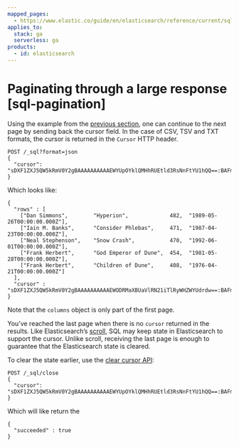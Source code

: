 ```yaml
---
mapped_pages:
  - https://www.elastic.co/guide/en/elasticsearch/reference/current/sql-pagination.html
applies_to:
  stack: ga
  serverless: ga
products:
  - id: elasticsearch
---
```


# Paginating through a large response [sql-pagination]

Using the example from the [previous section](sql-rest-format.md), one can continue to the next page by sending back the cursor field. In the case of CSV, TSV and TXT formats, the cursor is returned in the `Cursor` HTTP header.

```console
POST /_sql?format=json
{
  "cursor": "sDXF1ZXJ5QW5kRmV0Y2gBAAAAAAAAAAEWYUpOYklQMHhRUEtld3RsNnFtYU1hQQ==:BAFmBGRhdGUBZgVsaWtlcwFzB21lc3NhZ2UBZgR1c2Vy9f///w8="
}
```

Which looks like:

```console-result
{
  "rows" : [
    ["Dan Simmons",        "Hyperion",             482,  "1989-05-26T00:00:00.000Z"],
    ["Iain M. Banks",      "Consider Phlebas",     471,  "1987-04-23T00:00:00.000Z"],
    ["Neal Stephenson",    "Snow Crash",           470,  "1992-06-01T00:00:00.000Z"],
    ["Frank Herbert",      "God Emperor of Dune",  454,  "1981-05-28T00:00:00.000Z"],
    ["Frank Herbert",      "Children of Dune",     408,  "1976-04-21T00:00:00.000Z"]
  ],
  "cursor" : "sDXF1ZXJ5QW5kRmV0Y2gBAAAAAAAAAAEWODRMaXBUaVlRN21iTlRyWHZWYUdrdw==:BAFmBmF1dGhvcgFmBG5hbWUBZgpwYWdlX2NvdW50AWYMcmVsZWFzZV9kYXRl9f///w8="
}
```

Note that the `columns` object is only part of the first page.

You’ve reached the last page when there is no `cursor` returned in the results. Like Elasticsearch’s [scroll](elasticsearch://reference/elasticsearch/rest-apis/paginate-search-results.md#scroll-search-results), SQL may keep state in Elasticsearch to support the cursor. Unlike scroll, receiving the last page is enough to guarantee that the Elasticsearch state is cleared.

To clear the state earlier, use the [clear cursor API](https://www.elastic.co/docs/api/doc/elasticsearch/operation/operation-sql-clear-cursor):

```console
POST /_sql/close
{
  "cursor": "sDXF1ZXJ5QW5kRmV0Y2gBAAAAAAAAAAEWYUpOYklQMHhRUEtld3RsNnFtYU1hQQ==:BAFmBGRhdGUBZgVsaWtlcwFzB21lc3NhZ2UBZgR1c2Vy9f///w8="
}
```

Which will like return the

```console-result
{
  "succeeded" : true
}
```

